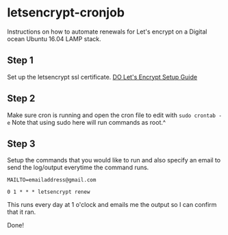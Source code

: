 # letsencrypt-cronjob
Instructions on how to automate renewals for Let's encrypt on a Digital ocean Ubuntu 16.04 LAMP stack.

## Step 1
Set up  the letsencrypt ssl certificate. [DO Let's Encrypt Setup Guide](https://www.digitalocean.com/community/tutorials/how-to-secure-apache-with-let-s-encrypt-on-ubuntu-16-04)

## Step 2 
Make sure cron is running and open the cron file to edit with `sudo crontab -e`
Note that using sudo here will run commands as root.^

## Step 3
Setup the commands that you would like to run and also specify an email to send the log/output everytime the command runs.

`MAILTO=emailaddress@gmail.com`

`0 1 * * * letsencrypt renew`

This runs every day at 1 o'clock and emails me the output so I can confirm that it ran.

Done!
